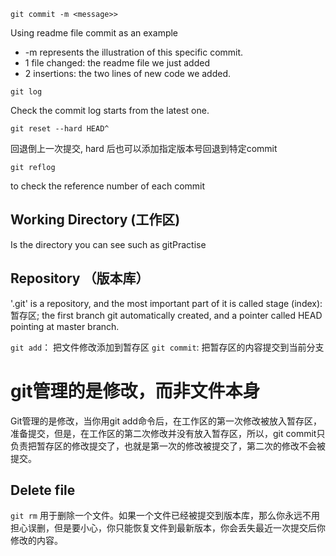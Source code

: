 `git commit -m <message>>`


Using readme file commit as an example
* -m represents the illustration of this specific commit.
* 1 file changed: the readme file we just added
* 2 insertions: the two lines of new code we added. 

`git log`

Check the commit log starts from the latest one.

`git reset --hard HEAD^`

回退倒上一次提交, hard 后也可以添加指定版本号回退到特定commit

`git reflog`

to check the reference number of each commit

## Working Directory (工作区)

Is the directory you can see such as gitPractise

## Repository （版本库）
'.git' is a repository, and the most important part of it is called stage (index):暂存区; the first branch git automatically created, and a pointer called HEAD pointing at master branch.

`git add`： 把文件修改添加到暂存区
`git commit`: 把暂存区的内容提交到当前分支



# git管理的是修改，而非文件本身
Git管理的是修改，当你用git add命令后，在工作区的第一次修改被放入暂存区，准备提交，但是，在工作区的第二次修改并没有放入暂存区，所以，git commit只负责把暂存区的修改提交了，也就是第一次的修改被提交了，第二次的修改不会被提交。

## Delete file
`git rm` 用于删除一个文件。如果一个文件已经被提交到版本库，那么你永远不用担心误删，但是要小心，你只能恢复文件到最新版本，你会丢失最近一次提交后你修改的内容。

